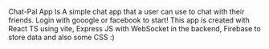 Chat-Pal App
Is A simple chat app that a user can use to chat with their friends. Login with gooogle or facebook to start!
This app is created with React TS using vite, Express JS with WebSocket in the backend, Firebase to store data and also some CSS :)
